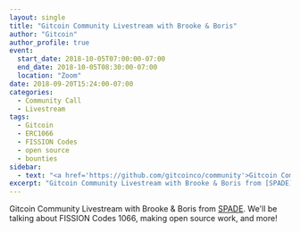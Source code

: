 ```yaml
---
layout: single
title: "Gitcoin Community Livestream with Brooke & Boris"
author: "Gitcoin"
author_profile: true
event:
  start_date: 2018-10-05T07:00:00-07:00
  end_date: 2018-10-05T08:30:00-07:00
  location: "Zoom"
date: 2018-09-20T15:24:00-07:00
categories:
  - Community Call
  - Livestream
tags:
  - Gitcoin
  - ERC1066
  - FISSION Codes
  - open source
  - bounties
sidebar:
  - text: "<a href='https://github.com/gitcoinco/community'>Gitcoin Community Archive</a>"
excerpt: "Gitcoin Community Livestream with Brooke & Boris from [SPADE](https://spade.builders). Talking 1066 & more."
---
```

Gitcoin Community Livestream with Brooke & Boris from [SPADE](https://spade.builders). We'll be talking about FISSION Codes 1066, making open source work, and more!

